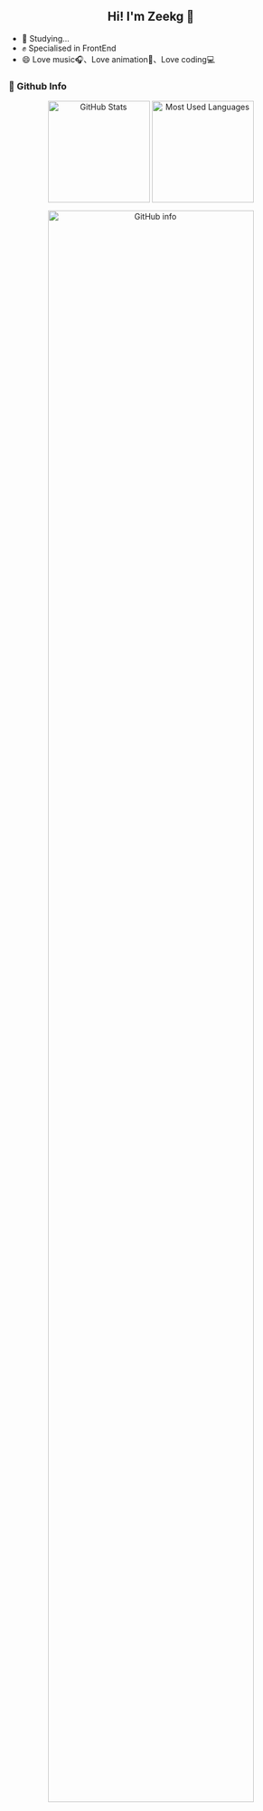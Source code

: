 <h2 align="center">
  Hi! I'm Zeekg 👋
</h2>

- 📌 Studying...
- ✊ Specialised in FrontEnd
- 😄 Love music🎧、Love animation🌅、Love coding💻


### 📘 Github Info

<p align="center">
  <img height="180em" src="https://github-readme-stats-one-bice.vercel.app/api?username=Zeekg-zk&show_icons=true&theme=buefy" alt="GitHub Stats" align="center"/>
  <img height="180em" src="https://github-readme-stats-one-bice.vercel.app/api/top-langs/?username=Zeekg-zk&theme=buefy&layout=compact" alt="Most Used Languages" align="center"/>
</p>

<p align="center">
  <img width="85%" src="https://readme.app.surmon.me/api/render?template_id=github-top-languages&props.username=Zeekg-zk" alt="GitHub info">
</p>
